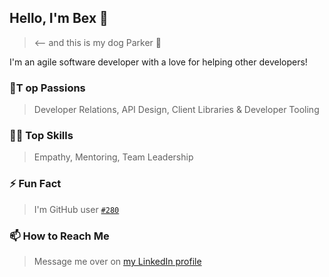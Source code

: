 ## Hello, I'm Bex 👋

> <-- and this is my dog Parker 🐶

I'm an agile software developer with a love for helping other developers!

### 💝T op Passions
> Developer Relations, API Design, Client Libraries & Developer Tooling

### 👩‍💻 Top Skills
> Empathy, Mentoring, Team Leadership

### ⚡ Fun Fact
> I'm GitHub user [`#280`](https://caius.github.io/github_id/#beccasaurus)

### 📫 How to Reach Me
> Message me over on [my LinkedIn profile](https://www.linkedin.com/in/rebeccataylorr/)
